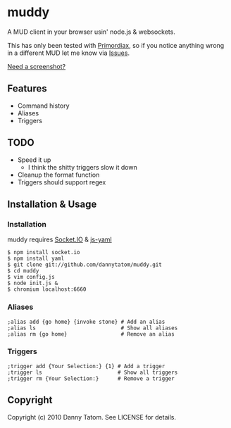 # muddy

A MUD client in your browser usin' node.js & websockets.

This has only been tested with [Primordiax](http://primordiax.com),
so if you notice anything wrong in a different MUD let me know via
[Issues](http://github.com/dannytatom/muddy/issues).

[Need a screenshot?](http://min.us/iB7lo.png)

## Features

- Command history
- Aliases
- Triggers

## TODO

- Speed it up
  - I think the shitty triggers slow it down
- Cleanup the format function
- Triggers should support regex

## Installation & Usage

### Installation

muddy requires [Socket.IO](https://github.com/LearnBoost/Socket.IO-node)
& [js-yaml](https://github.com/visionmedia/js-yaml)

    $ npm install socket.io
    $ npm install yaml
    $ git clone git://github.com/dannytatom/muddy.git
    $ cd muddy
    $ vim config.js
    $ node init.js &
    $ chromium localhost:6660

### Aliases

    ;alias add {go home} {invoke stone} # Add an alias
    ;alias ls                           # Show all aliases
    ;alias rm {go home}                 # Remove an alias

### Triggers

    ;trigger add {Your Selection:} {1} # Add a trigger
    ;trigger ls                        # Show all triggers
    ;trigger rm {Your Selection:}      # Remove a trigger

## Copyright

Copyright (c) 2010 Danny Tatom. See LICENSE for details.
